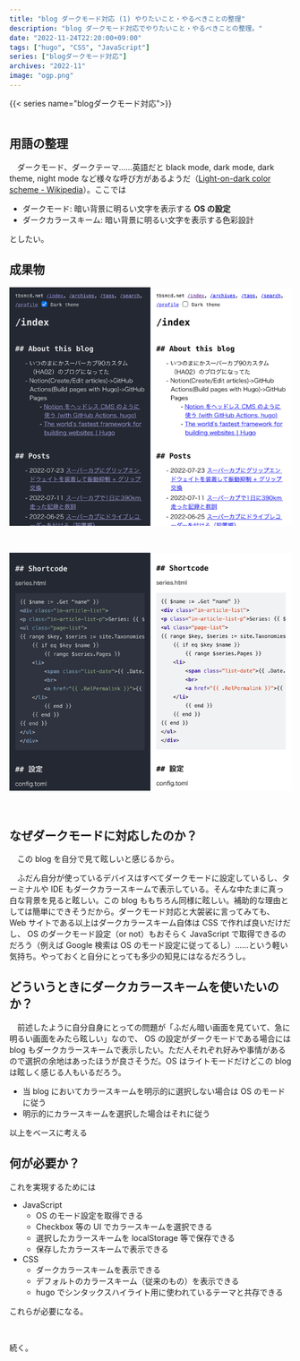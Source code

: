 ```yaml
---
title: "blog ダークモード対応 (1) やりたいこと・やるべきことの整理"
description: "blog ダークモード対応でやりたいこと・やるべきことの整理。"
date: "2022-11-24T22:20:00+09:00"
tags: ["hugo", "CSS", "JavaScript"]
series: ["blogダークモード対応"]
archives: "2022-11"
image: "ogp.png"
---
```




{{< series name="blogダークモード対応">}}  
<br/>

## 用語の整理

　ダークモード、ダークテーマ……英語だと black mode, dark mode, dark theme, night mode など様々な呼び方があるようだ（[Light-on-dark color scheme - Wikipedia](https://en.wikipedia.org/wiki/Light-on-dark_color_scheme)）。ここでは

- ダークモード: 暗い背景に明るい文字を表示する **OS の設定**
- ダークカラースキーム: 暗い背景に明るい文字を表示する色彩設計

としたい。

## 成果物

![top_page](2f0cf86f.png)

<br/>

![code](46c3d5cf.png)

<br/>

## なぜダークモードに対応したのか？

　この blog を自分で見て眩しいと感じるから。

　ふだん自分が使っているデバイスはすべてダークモードに設定しているし、ターミナルや IDE もダークカラースキームで表示している。そんな中たまに真っ白な背景を見ると眩しい。この blog ももちろん同様に眩しい。補助的な理由としては簡単にできそうだから。ダークモード対応と大袈裟に言ってみても、 Web サイトである以上はダークカラースキーム自体は CSS で作れば良いだけだし、 OS のダークモード設定（or not）もおそらく JavaScript で取得できるのだろう（例えば Google 検索は OS のモード設定に従ってるし）……という軽い気持ち。やっておくと自分にとっても多少の知見にはなるだろうし。

## どういうときにダークカラースキームを使いたいのか？

　前述したように自分自身にとっての問題が「ふだん暗い画面を見ていて、急に明るい画面をみたら眩しい」なので、 OS の設定がダークモードである場合には blog もダークカラースキームで表示したい。ただ人それぞれ好みや事情があるので選択の余地はあったほうが良さそうだ。OS はライトモードだけどこの blog は眩しく感じる人もいるだろう。

- 当 blog においてカラースキームを明示的に選択しない場合は OS のモードに従う
- 明示的にカラースキームを選択した場合はそれに従う

以上をベースに考える

## 何が必要か？

これを実現するためには

- JavaScript
	- OS のモード設定を取得できる
	- Checkbox 等の UI でカラースキームを選択できる
	- 選択したカラースキームを localStorage 等で保存できる
	- 保存したカラースキームで表示できる
- CSS
	- ダークカラースキームを表示できる
	- デフォルトのカラースキーム（従来のもの）を表示できる
	- hugo でシンタックスハイライト用に使われているテーマと共存できる

これらが必要になる。

<br/>

続く。
